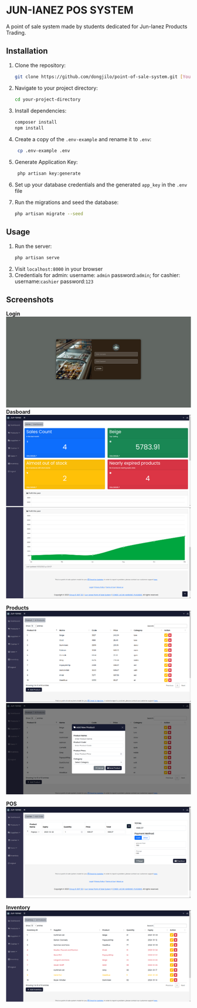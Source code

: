 # JUN-IANEZ POS SYSTEM

A point of sale system made by students dedicated for Jun-Ianez Products Trading.

## Installation

1. Clone the repository:
   ```bash
   git clone https://github.com/dongjilo/point-of-sale-system.git [YourDirectoryName]
    ```
2. Navigate to your project directory:
    ```bash
    cd your-project-directory
    ```
3. Install dependencies:
    ```bash
    composer install
    npm install
    ```
4. Create a copy of the `.env-example` and rename it to `.env`:
   ```bash
    cp .env-example .env
   ```
5. Generate Application Key:
   ```bash
    php artisan key:generate
   ```
6. Set up your database credentials and the generated `app_key` in the `.env` file


7. Run the migrations and seed the database:
    ```bash
    php artisan migrate --seed
    ```
## Usage

1. Run the server:
    ```bash
    php artisan serve
    ```
2. Visit `localhost:8000` in your browser
3. Credentials for admin: username: `admin` password:`admin`; for cashier: username:`cashier` password:`123`

## Screenshots
**Login**
![Login](screenshots/login.png)
**Dasboard**
![Dasboard 1](screenshots/dashboard1.png)
![Dasboard 2](screenshots/dashboard2.png)

**Products**
![Products](screenshots/products.png)
![Add Products](screenshots/addproducts.png)

**POS**
![POS](screenshots/pos.png)

**Inventory**
![Inventory](screenshots/inventory.png)
